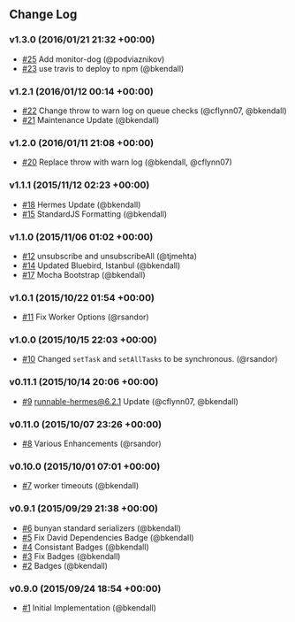 ## Change Log

### v1.3.0 (2016/01/21 21:32 +00:00)
- [#25](https://github.com/Runnable/ponos/pull/25) Add monitor-dog (@podviaznikov)
- [#23](https://github.com/Runnable/ponos/pull/23) use travis to deploy to npm (@bkendall)

### v1.2.1 (2016/01/12 00:14 +00:00)
- [#22](https://github.com/Runnable/ponos/pull/22) Change throw to warn log on queue checks (@cflynn07, @bkendall)
- [#21](https://github.com/Runnable/ponos/pull/21) Maintenance Update (@bkendall)

### v1.2.0 (2016/01/11 21:08 +00:00)
- [#20](https://github.com/Runnable/ponos/pull/20) Replace throw with warn log (@bkendall, @cflynn07)

### v1.1.1 (2015/11/12 02:23 +00:00)
- [#18](https://github.com/Runnable/ponos/pull/18) Hermes Update (@bkendall)
- [#15](https://github.com/Runnable/ponos/pull/15) StandardJS Formatting (@bkendall)

### v1.1.0 (2015/11/06 01:02 +00:00)
- [#12](https://github.com/Runnable/ponos/pull/12) unsubscribe and unsubscribeAll (@tjmehta)
- [#14](https://github.com/Runnable/ponos/pull/14) Updated Bluebird, Istanbul (@bkendall)
- [#17](https://github.com/Runnable/ponos/pull/17) Mocha Bootstrap (@bkendall)

### v1.0.1 (2015/10/22 01:54 +00:00)
- [#11](https://github.com/Runnable/ponos/pull/11) Fix Worker Options (@rsandor)

### v1.0.0 (2015/10/15 22:03 +00:00)
- [#10](https://github.com/Runnable/ponos/pull/10) Changed `setTask` and `setAllTasks` to be synchronous. (@rsandor)

### v0.11.1 (2015/10/14 20:06 +00:00)
- [#9](https://github.com/Runnable/ponos/pull/9) runnable-hermes@6.2.1 Update (@cflynn07, @bkendall)

### v0.11.0 (2015/10/07 23:26 +00:00)
- [#8](https://github.com/Runnable/ponos/pull/8) Various Enhancements (@rsandor)

### v0.10.0 (2015/10/01 07:01 +00:00)
- [#7](https://github.com/Runnable/ponos/pull/7) worker timeouts (@bkendall)

### v0.9.1 (2015/09/29 21:38 +00:00)
- [#6](https://github.com/Runnable/ponos/pull/6) bunyan standard serializers (@bkendall)
- [#5](https://github.com/Runnable/ponos/pull/5) Fix David Dependencies Badge (@bkendall)
- [#4](https://github.com/Runnable/ponos/pull/4) Consistant Badges (@bkendall)
- [#3](https://github.com/Runnable/ponos/pull/3) Fix Badges (@bkendall)
- [#2](https://github.com/Runnable/ponos/pull/2) Badges (@bkendall)

### v0.9.0 (2015/09/24 18:54 +00:00)
- [#1](https://github.com/Runnable/ponos/pull/1) Initial Implementation (@bkendall)